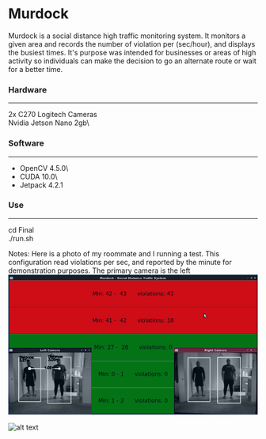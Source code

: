 # Murdock

Murdock is a social distance high traffic monitoring system. It monitors a given area and records the number of violation per (sec/hour), and displays the busiest times. It's purpose was intended for businesses or areas of high activity so individuals can make the decision to go an alternate route or wait for a better time.


### Hardware 
---
  2x C270 Logitech Cameras\
  Nvidia Jetson Nano 2gb\

### Software
---
  - OpenCV 4.5.0\
  - CUDA 10.0\
  - Jetpack 4.2.1


### Use

---  

  cd Final\
  ./run.sh

  Notes:
  Here is a photo of my roommate and I running a test. This configuration read violations per sec, and reported by the minute for demonstration purposes.
  The primary camera is the left \
  ![alt text](https://github.com/MarcoYbanez/Murdock/blob/main/Murdock_demo.png?raw=true)

  ![alt text](https://github.com/MarcoYbanez/Murdock/blob/main/system.png?raw=true)

